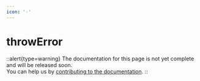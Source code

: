 ```yaml
---
icon: '◦'
---
```


# throwError

::alert{type=warning}
The documentation for this page is not yet complete and will be released soon.<br>
You can help us by [contributing to the documentation](/community/documentation).
::
